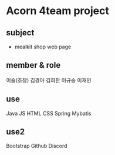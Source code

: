 # Acorn 4team project

## subject
- mealkit shop web page

## member & role
이슬(조장)
김경아
김희찬
이규승
이재인

## use
Java
JS
HTML
CSS
Spring
Mybatis

## use2
Bootstrap
Github
Discord

